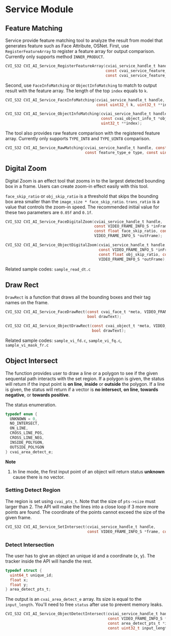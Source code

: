 # Service Module

## Feature Matching

Service provide feature matching tool to analyze the result from model that generates feature such as Face Attribute, OSNet. First, use ``RegisterFeatureArray`` to register a feature array for output comparison. Currently only supports method ``INNER_PRODUCT``.

```c
CVI_S32 CVI_AI_Service_RegisterFeatureArray(cviai_service_handle_t handle,
                                            const cvai_service_feature_array_t featureArray,
                                            const cvai_service_feature_matching_e method);
```

Second, use ``FaceInfoMatching`` or ``ObjectInfoMatching`` to match to output result with the feature array. The length of the top ``index`` equals to ``k``.

```c
CVI_S32 CVI_AI_Service_FaceInfoMatching(cviai_service_handle_t handle, const cvai_face_t *face,
                                        const uint32_t k, uint32_t **index);

CVI_S32 CVI_AI_Service_ObjectInfoMatching(cviai_service_handle_t handle,
                                          const cvai_object_info_t *object_info, const uint32_t k,
                                          uint32_t **index);
```

The tool also provides raw feature comparison with the registered feature array. Currently only supports ``TYPE_INT8`` and ``TYPE_UINT8`` comparison.

```c
CVI_S32 CVI_AI_Service_RawMatching(cviai_service_handle_t handle, const uint8_t *feature,
                                   const feature_type_e type, const uint32_t k, uint32_t **index);
```

## Digital Zoom

Digital Zoom is an effect tool that zooms in to the largest detected bounding box in a frame. Users can create zoom-in effect easily with this tool.

``face_skip_ratio`` or ``obj_skip_ratio`` is a threshold that skips the bounding box area smaller than the ``image_size * face_skip_ratio``. ``trans_ratio`` is a value that controls the zoom-in speed. The recommended initial value for these two parameters are ``0.05f`` and ``0.1f``.

```c
CVI_S32 CVI_AI_Service_FaceDigitalZoom(cviai_service_handle_t handle,
                                       const VIDEO_FRAME_INFO_S *inFrame, const cvai_face_t *meta,
                                       const float face_skip_ratio, const float trans_ratio,
                                       VIDEO_FRAME_INFO_S *outFrame);

CVI_S32 CVI_AI_Service_ObjectDigitalZoom(cviai_service_handle_t handle,
                                         const VIDEO_FRAME_INFO_S *inFrame, const cvai_object_t *meta,
                                         const float obj_skip_ratio, const float trans_ratio,
                                         VIDEO_FRAME_INFO_S *outFrame);
```

Related sample codes: ``sample_read_dt.c``

## Draw Rect

``DrawRect`` is a function that draws all the bounding boxes and their tag names on the frame.

```c
CVI_S32 CVI_AI_Service_FaceDrawRect(const cvai_face_t *meta, VIDEO_FRAME_INFO_S *frame,
                                    bool drawText);

CVI_S32 CVI_AI_Service_ObjectDrawRect(const cvai_object_t *meta, VIDEO_FRAME_INFO_S *frame,
                                      bool drawText);
```

Related sample codes: ``sample_vi_fd.c``, ``sample_vi_fq.c``, ``sample_vi_mask_fr.c``


## Object Intersect

The function provides user to draw a line or a polygon to see if the given sequental path interacts with the set region. If a polygon is given, the status will return if the input point is **on line**, **inside** or **outside** the polygon. If a line is given, the status will return if a vector is **no intersect**, **on line**, **towards negative**, or **towards positive**.

The status enumeration.

```c
typedef enum {
  UNKNOWN = 0,
  NO_INTERSECT,
  ON_LINE,
  CROSS_LINE_POS,
  CROSS_LINE_NEG,
  INSIDE_POLYGON,
  OUTSIDE_POLYGON
} cvai_area_detect_e;
```

**Note**

1. In line mode, the first input point of an object will return status **unknown** cause there is no vector.

### Setting Detect Region

The region is set using ``cvai_pts_t``. Note that the size of ``pts->size`` must larger than 2. The API will make the lines into a close loop if 3 more more points are found. The coordinate of the points cannot exceed the size of the given frame.

```c
CVI_S32 CVI_AI_Service_SetIntersect(cviai_service_handle_t handle,
                                    const VIDEO_FRAME_INFO_S *frame, const cvai_pts_t *pts);
```

### Detect Intersection

The user has to give an object an unique id and a coordinate (x, y). The tracker inside the API will handle the rest.

```c
typedef struct {
  uint64_t unique_id;
  float x;
  float y;
} area_detect_pts_t;
```

The output is an ``cvai_area_detect_e`` array. Its size is equal to the ``input_length``. You'll need to free ``status`` after use to prevent memory leaks.

```c
CVI_S32 CVI_AI_Service_ObjectDetectIntersect(cviai_service_handle_t handle,
                                             const VIDEO_FRAME_INFO_S *frame,
                                             const area_detect_pts_t *input,
                                             const uint32_t input_length, cvai_area_detect_e **status);
```